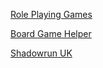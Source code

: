 [Role Playing Games](https://nightb1ade.github.io/RolePlayingGames/)  

[Board Game Helper](https://nightb1ade.github.io/Board-Game-Helper/)  

[Shadowrun UK](https://nightb1ade.github.io/Shadowrun-UK/)
